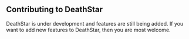## Contributing to DeathStar

DeathStar is under development and features are still being added. If you want to add new features to DeathStar, then you are most welcome.
